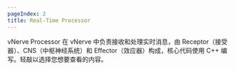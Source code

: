 ```yaml
---
pageIndex: 2
title: Real-Time Processor
---
```


vNerve Processor 在 vNerve 中负责接收和处理实时消息，由 Receptor（接受器）、CNS（中枢神经系统）和 Effector（效应器）构成，核心代码使用 C++ 编写。轻敲以选择您想要查看的内容。

<select-button title="Receptor Supervisor" description="Supervisor 是实时消息接收的中心节点，使用一套负载均衡系统管理所有 Worker 并接收由其返回的实时数据，同时负责将数据传递至 CNS。" href="/VNerve/Inside/Processor/Supervisor/"></select-button>

<select-button title="Receptor Worker" description="Worker 负责监听目标并获取实时数据，由 Supervisor 管理。" href="/VNerve/Inside/Processor/Worker/"></select-button>

<select-button title="CNS" description="CNS 基于 RabbitMQ，是处理消息的核心部分。" href="/VNerve/Inside/Processor/CNS/"></select-button>

<select-button title="Effector" description="效应器部分负责实时将消息分发到下游应用。" href="/VNerve/Inside/Processor/Effector/"></select-button>

